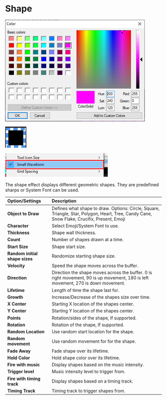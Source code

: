 # Shape

![Icon](../../.gitbook/assets/image%20%2854%29.png)

![Sequencer Grid](../../.gitbook/assets/image%20%28734%29.png)

![](../../.gitbook/assets/image%20%28552%29.png)

The shape effect displays different geometric shapes. They are predefined sharps or System Font can be used.

| Option/Settings | Description |
| :--- | :--- |
| **Object to Draw** | Defines what shape to draw. Options: Circle, Square, Triangle, Star, Polygon, Heart, Tree, Candy Cane, Snow Flake, Crucifix, Present, Emoji |
| **Character** | Select Emoji/System Font to use. |
| **Thickness** | Shape wall thickness. |
| **Count** | Number of shapes drawn at a time. |
| **Start Size** | Shape start size. |
| **Random initial shape sizes** | Randomize starting shape size. |
| **Velocity** | Speed the shape moves across the buffer. |
| **Direction** | Direction the shape moves across the buffer. 0 is right movement, 90 is up movement, 180 is left movement, 270 is down movement. |
| **Lifetime** | Length of time the shape last for. |
| **Growth** | Increase/Decrease of the shapes size over time. |
| **X Center** | Starting X location of the shapes center. |
| **Y Center** | Starting Y location of the shapes center. |
| **Points** | Rotation/sides of the shape, If supported. |
| **Rotation** | Rotation of the shape, If supported. |
| **Random Location** | Use random start location for the shape. |
| **Random movement** | Use random movement for for the shape. |
| **Fade Away** | Fade shape over its lifetime. |
| **Hold Color** | Hold shape color over its lifetime. |
| **Fire with music** | Display shapes based on the music intensity. |
| **Trigger level** | Music intensity level to trigger from. |
| **Fire with timing track** | Display shapes based on a timing track. |
| **Timing Track** | Timing track to trigger shapes from. |

